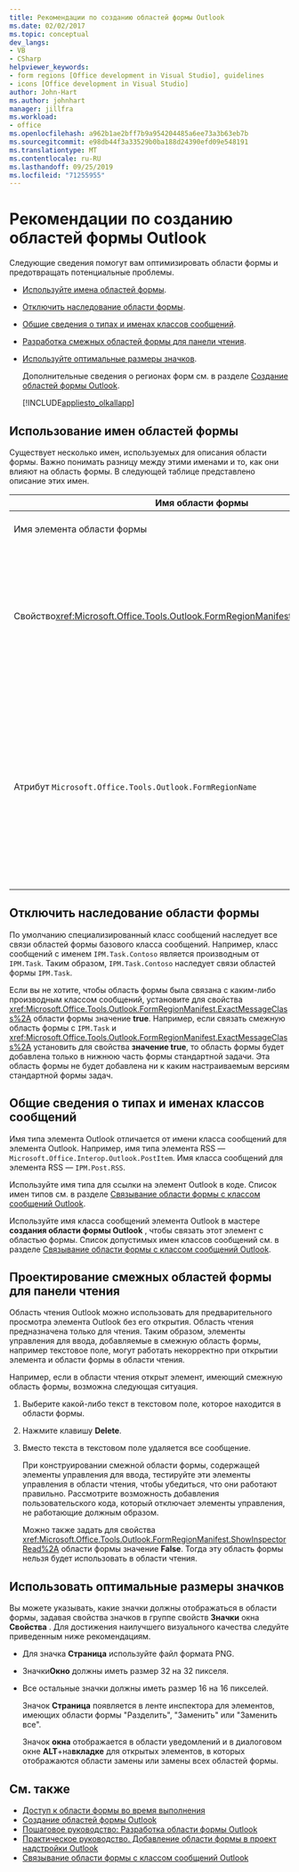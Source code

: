 ```yaml
---
title: Рекомендации по созданию областей формы Outlook
ms.date: 02/02/2017
ms.topic: conceptual
dev_langs:
- VB
- CSharp
helpviewer_keywords:
- form regions [Office development in Visual Studio], guidelines
- icons [Office development in Visual Studio]
author: John-Hart
ms.author: johnhart
manager: jillfra
ms.workload:
- office
ms.openlocfilehash: a962b1ae2bff7b9a954204485a6ee73a3b63eb7b
ms.sourcegitcommit: e98db44f3a33529b0ba188d24390efd09e548191
ms.translationtype: MT
ms.contentlocale: ru-RU
ms.lasthandoff: 09/25/2019
ms.locfileid: "71255955"
---
```

# <a name="guidelines-to-create-outlook-form-regions"></a>Рекомендации по созданию областей формы Outlook
  Следующие сведения помогут вам оптимизировать области формы и предотвращать потенциальные проблемы.

- [Используйте имена областей формы](#UsingFormRegions).

- [Отключить наследование области формы](#DisablingInheritance).

- [Общие сведения о типах и именах классов сообщений](#ClassNames).

- [Разработка смежных областей формы для панели чтения](#ReadingPane).

- [Используйте оптимальные размеры значков](#UsingOptimal).

  Дополнительные сведения о регионах форм см. в разделе [Создание областей формы Outlook](../vsto/creating-outlook-form-regions.md).

  [!INCLUDE[appliesto_olkallapp](../vsto/includes/appliesto-olkallapp-md.md)]

## <a name="UsingFormRegions"></a>Использование имен областей формы
 Существует несколько имен, используемых для описания области формы. Важно понимать разницу между этими именами и то, как они влияют на область формы. В следующей таблице представлено описание этих имен.

|Имя области формы|Описание|
|----------------------|-----------------|
|Имя элемента области формы|Имя, заданное для элемента **Область формы Outlook** в диалоговом окне **Добавление нового элемента** . Это имя файла кода области формы, которое отображается в **обозревателе решений**.|
|Свойство<xref:Microsoft.Office.Tools.Outlook.FormRegionManifest.FormRegionName%2A>|Вы указываете это имя на странице **Введите текст описания и выберите параметры отображения** мастера **создания области формы Outlook** . Оно отображается как свойство **FormRegionName** в окне **Свойства** .<br /><br /> Используйте свойство <xref:Microsoft.Office.Tools.Outlook.FormRegionManifest.FormRegionName%2A> , чтобы указать метку, идентифицирующую область формы в пользовательском интерфейсе Outlook. Для отдельных областей формы это имя отображается в виде кнопки на ленте элемента Outlook.<br /><br /> Для соседних областей формы это имя отображается в заголовке над областью формы.|
|Атрибут `Microsoft.Office.Tools.Outlook.FormRegionName`|При добавлении в проект Visual Studio элемента **Область формы Outlook** Visual Studio задает в качестве значения этого свойства полное имя области формы. Полное имя по умолчанию — это имя надстройки VSTO, присоединенное к имени области формы через точку, например, `OutlookAddIn1.FormRegion1`.<br /><br /> Это полное имя также отображается как атрибут в верхней части класса фабрики областей формы.<br /><br /> Используйте атрибут `Microsoft.Office.Tools.Outlook.FormRegionName` для уникальной идентификации области формы по всем надстройкам VSTO Outlook. Нельзя изменить значение атрибута `Microsoft.Office.Tools.Outlook.FormRegionName` путем переименования элемента области формы или изменения свойства <xref:Microsoft.Office.Tools.Outlook.FormRegionManifest.FormRegionName%2A>. Чтобы изменить это имя, необходимо изменить атрибут `Microsoft.Office.Tools.Outlook.FormRegionName` в файле кода области формы.|

## <a name="DisablingInheritance"></a>Отключить наследование области формы
 По умолчанию специализированный класс сообщений наследует все связи областей формы базового класса сообщений. Например, класс сообщений с именем `IPM.Task.Contoso` является производным от `IPM.Task`. Таким образом, `IPM.Task.Contoso` наследует связи областей формы `IPM.Task`.

 Если вы не хотите, чтобы область формы была связана с каким-либо производным классом сообщений, установите для свойства <xref:Microsoft.Office.Tools.Outlook.FormRegionManifest.ExactMessageClass%2A> области формы значение **true**. Например, если связать смежную область формы с `IPM.Task` и <xref:Microsoft.Office.Tools.Outlook.FormRegionManifest.ExactMessageClass%2A> установить для свойства **значение true**, то область формы будет добавлена только в нижнюю часть формы стандартной задачи. Эта область формы не будет добавлена ни к каким настраиваемым версиям стандартной формы задач.

## <a name="ClassNames"></a>Общие сведения о типах и именах классов сообщений
 Имя типа элемента Outlook отличается от имени класса сообщений для элемента Outlook. Например, имя типа элемента RSS — `Microsoft.Office.Interop.Outlook.PostItem`. Имя класса сообщений для элемента RSS — `IPM.Post.RSS`.

 Используйте имя типа для ссылки на элемент Outlook в коде. Список имен типов см. в разделе [Связывание области формы с классом сообщений Outlook](../vsto/associating-a-form-region-with-an-outlook-message-class.md).

 Используйте имя класса сообщений элемента Outlook в мастере **создания области формы Outlook** , чтобы связать этот элемент с областью формы. Список допустимых имен классов сообщений см. в разделе [Связывание области формы с классом сообщений Outlook](../vsto/associating-a-form-region-with-an-outlook-message-class.md).

## <a name="ReadingPane"></a>Проектирование смежных областей формы для панели чтения
 Область чтения Outlook можно использовать для предварительного просмотра элемента Outlook без его открытия. Область чтения предназначена только для чтения. Таким образом, элементы управления для ввода, добавляемые в смежную область формы, например текстовое поле, могут работать некорректно при открытии элемента и области формы в области чтения.

 Например, если в области чтения открыт элемент, имеющий смежную область формы, возможна следующая ситуация.

1. Выберите какой-либо текст в текстовом поле, которое находится в области формы.

2. Нажмите клавишу **Delete**.

3. Вместо текста в текстовом поле удаляется все сообщение.

   При конструировании смежной области формы, содержащей элементы управления для ввода, тестируйте эти элементы управления в области чтения, чтобы убедиться, что они работают правильно. Рассмотрите возможность добавления пользовательского кода, который отключает элементы управления, не работающие должным образом.

   Можно также задать для свойства <xref:Microsoft.Office.Tools.Outlook.FormRegionManifest.ShowInspectorRead%2A> области формы значение **False**. Тогда эту область формы нельзя будет использовать в области чтения.

## <a name="UsingOptimal"></a>Использовать оптимальные размеры значков
 Вы можете указывать, какие значки должны отображаться в области формы, задавая свойства значков в группе свойств **Значки** окна **Свойства** . Для достижения наилучшего визуального качества следуйте приведенным ниже рекомендациям.

- Для значка **Страница** используйте файл формата PNG.

- Значки**Окно** должны иметь размер 32 на 32 пикселя.

- Все остальные значки должны иметь размер 16 на 16 пикселей.

  Значок **Страница** появляется в ленте инспектора для элементов, имеющих области формы "Разделить", "Заменить" или "Заменить все".

  Значок **окна** отображается в области уведомлений и в диалоговом окне **ALT**+на**вкладке** для открытых элементов, в которых отображаются области замены или замены всех областей формы.

## <a name="see-also"></a>См. также
- [Доступ к области формы во время выполнения](../vsto/accessing-a-form-region-at-run-time.md)
- [Создание областей формы Outlook](../vsto/creating-outlook-form-regions.md)
- [Пошаговое руководство: Разработка области формы Outlook](../vsto/walkthrough-designing-an-outlook-form-region.md)
- [Практическое руководство. Добавление области формы в проект надстройки Outlook](../vsto/how-to-add-a-form-region-to-an-outlook-add-in-project.md)
- [Связывание области формы с классом сообщений Outlook](../vsto/associating-a-form-region-with-an-outlook-message-class.md)
